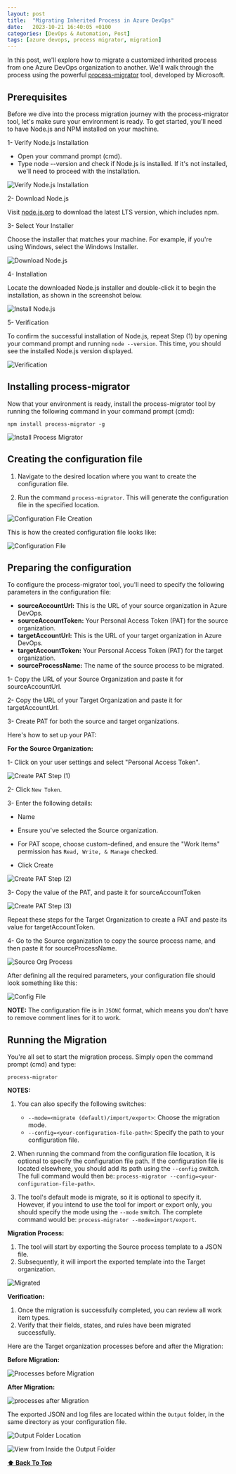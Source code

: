 ```yaml
---
layout: post
title:  "Migrating Inherited Process in Azure DevOps"
date:   2023-10-21 16:40:05 +0100
categories: [DevOps & Automation, Post]
tags: [azure devops, process migrator, migration]
---
```


In this post, we'll explore how to migrate a customized inherited process from one Azure DevOps organization to another. We'll walk through the process using the powerful [process-migrator](https://github.com/microsoft/process-migrator) tool, developed by Microsoft.

## Prerequisites

Before we dive into the process migration journey with the process-migrator tool, let's make sure your environment is ready. 
To get started, you'll need to have Node.js and NPM installed on your machine.

1- Verify Node.js Installation

- Open your command prompt (cmd).
- Type node --version and check if Node.js is installed. If it's not installed, we'll need to proceed with the installation.

![Verify Node.js Installation](/assets/img/process-migration/1-node-not-found.png)

2- Download Node.js

Visit [node.js.org](https://nodejs.org/en/download) to download the latest LTS version, which includes npm.

3- Select Your Installer

Choose the installer that matches your machine. For example, if you're using Windows, select the Windows Installer.

![Download Node.js](/assets/img/process-migration/2-download-node.js.png)

4- Installation

Locate the downloaded Node.js installer and double-click it to begin the installation, as shown in the screenshot below.

![Install Node.js](/assets/img/process-migration/3-install-node.js.gif)

5- Verification

To confirm the successful installation of Node.js, repeat Step (1) by opening your command prompt and running `node --version`. This time, you should see the installed Node.js version displayed.
 
![Verification](/assets/img/process-migration/4-node-installed.png)

## Installing process-migrator

Now that your environment is ready, install the process-migrator tool by running the following command in your command prompt (cmd):

`npm install process-migrator -g`

![Install Process Migrator](/assets/img/process-migration/5-install-process-migrator.png)

## Creating the configuration file

1. Navigate to the desired location where you want to create the configuration file.

2. Run the command `process-migrator`. This will generate the configuration file in the specified location.

![Configuration File Creation](/assets/img/process-migration/6-init-config.gif)

This is how the created configuration file looks like:

![Configuration File](/assets/img/process-migration/7-config-file.png)

## Preparing the configuration

To configure the process-migrator tool, you'll need to specify the following parameters in the configuration file:

- **sourceAccountUrl:** This is the URL of your source organization in Azure DevOps.
- **sourceAccountToken:** Your Personal Access Token (PAT) for the source organization.
- **targetAccountUrl:** This is the URL of your target organization in Azure DevOps.
- **targetAccountToken:** Your Personal Access Token (PAT) for the target organization.
- **sourceProcessName:** The name of the source process to be migrated.


1- Copy the URL of your Source Organization and paste it for sourceAccountUrl.

2- Copy the URL of your Target Organization and paste it for targetAccountUrl.

3- Create PAT for both the source and target organizations.

Here's how to set up your PAT:

**For the Source Organization:**

1- Click on your user settings and select "Personal Access Token".

![Create PAT Step (1)](/assets/img/process-migration/8-create-pat-1.png)

2- Click `New Token`.

3- Enter the following details:

- Name

- Ensure you've selected the Source organization.

- For PAT scope, choose custom-defined, and ensure the "Work Items" permission has `Read, Write, & Manage` checked.

- Click Create

![Create PAT Step (2)](/assets/img/process-migration/9-create-pat-2.png)

3- Copy the value of the PAT, and paste it for sourceAccountToken

![Create PAT Step (3)](/assets/img/process-migration/10-create-pat-3.png)

Repeat these steps for the Target Organization to create a PAT and paste its value for targetAccountToken.

4- Go to the Source organization to copy the source process name, and then paste it for sourceProcessName.

![Source Org Process](/assets/img/process-migration/11-source-org-process.png)

After defining all the required parameters, your configuration file should look something like this:

![Config File](/assets/img/process-migration/12-config-after-updating-values.png)

**NOTE:** The configuration file is in `JSONC` format, which means you don't have to remove comment lines for it to work. 

## Running the Migration

You're all set to start the migration process. Simply open the command prompt (cmd) and type: 

`process-migrator`

**NOTES:** 

1. You can also specify the following switches:

   - `--mode=<migrate (default)/import/export>`: Choose the migration mode.
   - `--config=<your-configuration-file-path>`: Specify the path to your configuration file.

2. When running the command from the configuration file location, it is optional to specify the configuration file path. If the configuration file is located elsewhere, you should add its path using the `--config` switch. The full command would then be: `process-migrator --config=<your-configuration-file-path>`.

3. The tool's default mode is migrate, so it is optional to specify it. However, if you intend to use the tool for import or export only, you should specify the mode using the `--mode` switch. The complete command would be: `process-migrator --mode=import/export`.


**Migration Process:**

1. The tool will start by exporting the Source process template to a JSON file.
2. Subsequently, it will import the exported template into the Target organization.

![Migrated](/assets/img/process-migration/13-process-migrated-successfully.png)

**Verification:**

1. Once the migration is successfully completed, you can review all work item types.
2. Verify that their fields, states, and rules have been migrated successfully.

Here are the Target organization processes before and after the Migration:

**Before Migration:**

![Processes before Migration](/assets/img/process-migration/14-target-processes-before-migration.png)

**After Migration:**

![processes after Migration](/assets/img/process-migration/15-target-processes-after-migration.png)

The exported JSON and log files are located within the `Output` folder, in the same directory as your configuration file.

![Output Folder Location](/assets/img/process-migration/16-output-folder.png)

![View from Inside the Output Folder](/assets/img/process-migration/17-output-from-inside.png)

**[⬆ Back To Top](#in-this-post)**
